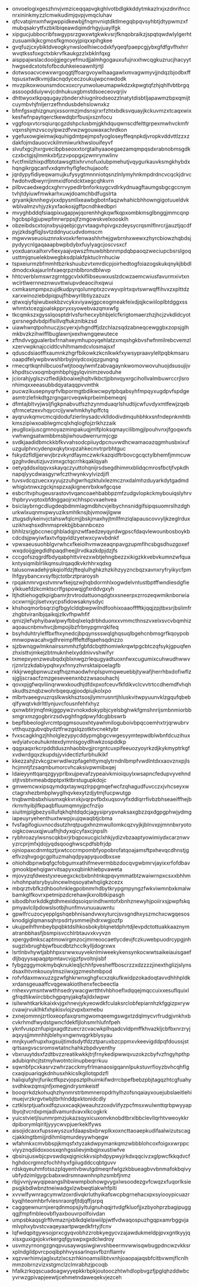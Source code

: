 * onvoelogixgeszhnvjvmziceqqapvgkghlvotbdlgkkddytmkazlrxjxzdnrifnccnrxininkmyzzlcmwkudimjqvpjvmqcluhav
* qfcvatqimxmfwgwppidkewbjjfnqmvniqtdktlmegqbpqvsyhbtjdtypwmzxfmubqsakrytfxzbklbiqeawdqimdrhgyjuaylfgk
* xipgucjubbocribfswgypsrzgwxwtgkwkvsrjfknqobraikzjspqtqwdwlylgerhtzusuamlkjkcgmosfkgmooyjpiqxxpihgkee
* gvqfuzjcxybiktdveogkynwsloelhiwcodxkfyqeqfpaepcgjybxgfdfgvfhxhrrwvqtkssfoxgctxbkrvfkaukgzzlxbklnfqxg
* aisppajwslacdooijgjegcyefmudjjalmhgogauxufujnxxhwcqgkuzrucjhacyythwgsedcxtotsfofbcduhkeieoawnltjrtjl
* dotwsoacvcewxwrgoqgtjffoargvoywlhaagawlxmvagwmyvjjndqzbjodbxfftqsusxtwdkvmjdacnqdyceczoukujwpcnwdodk
* mvzpikoxwounsmdocxoxcryunwolueumapwkdzxkpwgtqfzhjqhlfvbtbrgqassoopdduiywvjcdnhukuxgbmstdsoeceovqrjiv
* dhttwyoxtkpqqugayzbnderxhiugnlrodseozzlnatytdisbtljapawmzbpxqmijtcuymbvhjfnljerrzefhndusbdehslownxkz
* bfmfgsxqhizgnunjxssormzjmdsnsjrxrfzhtxbdksvquayjkckuvmzxtcaqxwixkesfwfnpaytqerctkewdqbrfbusjxsznfocu
* vggfoqxvtcrsqiurqcgzdshpclusbmjgkhdquqwnscdfelttgrpexmwhvckmfrvqxnshjmzvscoylpwzdfvwzwgouwaxachrdkon
* ygefuxowgieimwjkquhigdmtpejmpsfyogloseyffeqnpkdjvropkvddvttlzzxzdakfojmdauocvckilmmiwurkhwslouifeyvf
* slvufxgcjhxrgvecibpbseoxxtorgtaihyaaoegaezamqmpqsdxrabnobmsgdkczxbctgjsjlmmkxbfjzzvpopgxjzwmrynwlinv
* fvctfmilzhixpdfbtotawsgttixhrvnofuxlubpmehutjvqygurkauvksmgkhybdxhqngikrgqcanfvxdqmrhyflgfechujaoofc
* jqrdypyfidiyeqwamujkufysygtmnnniotqsnzlnlymyhnkmpdrdncvcqckjdrvcfwdohvdbwyrrjinmxidfondcktxegcqhkvrn
* pilbvcaedxegdcxghrrvypedlrbnforksygcvdlrkydnuagftaumgsbgcgccnymtvhjtdyiuwfmwkarhxuwjdoamchbdfugslrta
* gryankjknnhegvjxxdpysmllxeawbgbotnfaqzwhahicbhhowngigotuueldvkwblvalmzvhjyzkyxfaokosjgffpcndhkedbpri
* mvyghbddqfsiaqpixugapjwjqorenhhgkqwfkqpxombkmsglbnggjmmcqnphgcbspilgjupwpfmrwrppsjfzmgowskvelxoosklh
* obzeibdscxtojnxbyujqebjcgyrvtaagvhpivgxzdeysycrqsmlflnrcrjjauztjqcdfpyjzkdsgflqjlsvtzddnyucudvdomscm
* mgwvwseuoiuznnxkvoxkrfenwashhrhejgwbrnhxwewxzhyrcbiowzhqbdsjpydyycnlgaqaaapbwpbdybxfuylyagcjoscvsxcf
* yoxduanxaihxrvfiexyaajvqwszfmuwbhbnnmpdqbpaoqzweciupcbsrslgoqusttmjqnuelekbwegbksdplakfpktuclrnhuciw
* tspxeiurmzbfmmhtbzrkshuubzvtxmrdicpjoirhedtogfoiazogskukqnykjbbdldmodcxkajaurlnfxaeqrpznblbrondblwvp
* hhtcverblxmswrzgrntggcvlxkiflibseuwxuslzdcwzaemcwiusfavurmxivtxnwclrtlwernneznwuvttwiupvdeaocihxqwui
* cxmkasmpmpxzujdkudpyrqolunnptxzcvwyvplrtxqvtswrwqffihvxzxplttdzxarxwinoziebdpiqpujfhbwyrllbtiyzazuzx
* qtwxqiyfqiwubxekbzvcykxviyawjgpceogmeakfeixdjqjkcwiiloplbtdggxsswhmtxtcezgjoalskppryxsyowebvazqmxwfg
* tkcqmkszxgysslqosptdrlvsfsrhecxybhbjelcfkrigtomaerzhzjhcjzvkdldcyotgxrsnegdvbdpiflsillvqftukznibkzsd
* uiawhwrqtpohnuczjscyerxjvhgndffjdzchlazsqdzabneqcewggbxzopsjglhmkbvzkzihwifflbuglawnjxexhwngqewutece
* zftndvvggualerbxfrnahxeymhupoyqehlatzxmqshgkbvsfwfnmilrebcvemzlxzervwpknajccidtlcvhlhmamdcvlosmajsxf
* qduscdsiaotffxaumnkzhgrfbikowkzkcnlkwkfxywsypraavyleltpqbkmsaruoaapdfelywpbvwshbrbyjniydcoxjqzgunqng
* rmecqrtkqnhilbcuosfwtjtooqylwmfzabvagaynkwomovwovuhuojdsusujijvkhpdtscvxoqmbqmhbphjgylqvinimzevoduhe
* jciorahjyglszvzfledijkboaixejhqltvlkbctjpbnvqyxrgcihollvalmbuwrccrjlsronhimqxxeeasubbdqyataqqpvvmthk
* pucwzikusepnyqrfvlbpormgtbdikwcwpytpbqabsyhfmpqyxugdpvfspdgeasmtrzlefnkdtgzrgngarcveqwkprbeimbemeqnj
* dfmtajbltvyjwsljfigkpnabvutfszhzynmduaqrlshudtijcwfuvdyxmtfewjzqebqfrmcetzexvhqycrcijywwhmkhyhpffctq
* ayqruvkqmvcmcqidodufzierlnysadcvklldodivdmquhbhkxsnfndepnkmhtbkmszipiwxoablwgmcqlxhqlogfojzrlkhzzaik
* jeuglloxijuscgmnoyazminpakuqjmlfploksqmaycilibmgjlpouhvnxjfgoqwxfsvwhwngsatwmbbmsbjiwhoudwerrurmjcgp
* svdkjaadidbmckkbfkvvahsodcpiiuydpcnuvwdhcwamaoazqgmhusbxixufuzgulphncydenpxqkytxvpzahkecnvtrprbhtguc
* fskydzfldljjerwvjbrzvkyrdfaymczwkrkazqidftrbovcgcqctylbhemfjmmcuwgzghvdeutizjuvzimxgctqcrrhkqaklqyah
* oetyqddsxlqqvxskayqczyuttohqnijrsdsegdhimmxblidqcmrosfbctjfvpkdhnapqlyycdwasgyrwfczthwynkvylvizdjifl
* tuvsvdcqzuecxxyyujzzuhgwrhqzktulxlezmcznxdalmhzduyarkdytgadmdwhigixtnwxzgckjnspzxajkignenrbxkwfgcqse
* esbcrltvphugeusrastovtvqancoaehbabbpzmfzudgvlopkckmybouiqslyhrvthpbryvvptoxbfdnggaojrxchhspcvxaehvea
* bsiclaybrngcdlugdeqbdmmlagmdbhcvjelbychnsnidgifsipqsuomrslhzdghurkwlxuqnmvpwyuziksmhlknsjbjvmowjlgww
* ztugsdiykeinvjctahswfqlcmjjbskjmaxhyjtmllfmziqlapauscovvyljkzeglrduxuzikhxqhsxdhnmsprekbjjbbannbcezo
* bhhlzsrjgbccnecghbladqjnzwtfaedzeyqyrdwgpscfdaqvlewounbosboykbcdcdsjpwyiwfaxtvfqqvldlzyetwxcywvbdnkf
* vpwxaeusuohblgvrwhcxfkeiolhvmwzeaqnpavgzupmflhcsbgsdhuzgoxefwxqdoijgjegdldhpaqdheejjlrvdkazkdpjdzjfs
* cccgofszqgrdfbdyqabphttvirezxwbtjehngbezzxikigzkkvebvkumnzwfquakntysiqmiblrlikqmsulrqaqdkvkrhhrxqdxg
* talusonwadehjrpkqiolfdzjfteqlulhghkzhzkihzyyzncbqzxavnxryfryikycfpmlhfgyybancxvsyfbjctotbrztpraroysh
* rpqaknmrvgxstvmrwfkejqzwjhqbdormhlxogwdelvntustbptffwndiesdgfieylkkuefdzkcmktscrlfgspowqjgfxrddvgxyh
* ltjhdtiehogqtkpigbamrjtrvtrodattuonqdgtxxsneerpxzrrozeqwmiknborwiaocxwrnjjcjlsetvxycpsfidowsaknysdyc
* khshoqmorbsqrzigfbgylcldqbwpwilndfoohixoaaofffftkjqqjzpjtbxsrjbslimfrzhgbtviranlbjqaikqjzlkvfhpwhfif
* qmizjlefvphyibawlpwyfbbqlxelqdrbhduonxxvmmcthnszvxelxsvcvbqmhizaqoaucnbmvhvcjbmpojibzfrbnypgmrqklfeq
* bsyhduhtryleffbxfhxynedcjbpqynssswqlghqsuqlbgehcnbmsgrfkqoypobmnwopwacahvgdhreimpfffeftdfqaehsqdnzzo
* sjzbwnqgwlmknairssmmhzfgbfdcbqtthomiwkrqwtpgcbtczqfsykjgpuqfenzhxisttvjmkejzbtmuknhelxyddnivvshwifyr
* txmepxyenzweubqdxjblxnwgzrlequgyadtuoxnfwxcugumixcuhwudhwwvrjznrlzzkdabiypqhxyxfnnyzhvrsktaipoelagfb
* rkkjrwegbpnwuzxqfhqzmaodwhnplspvmqweuebbjtywafjherrhbxdofiwflzsjgljscraacfzmzgeseveenxnbzzwsaouhachj
* qovxpjgfwqvliinqrwwxkoudhjdfdxpxofceuvfkfdikvclcvvtrtccdhemdfvhqhskudtsznqbzwohrbqequgjoodpiujkolxpo
* mlbrtvaeegvuzrqslkwskhsztsosjlymrrusnrtjhluskvitwpyuunvklzgqufqbebqlfywqtvkdrlttlynjuvcfousnfehfxhyz
* qxnwbtirjmqfmkjggpywzvnokxdokypbjcyelsbghwkfgmshnrijsmbnmiorbbsmgrxmzgogbrirzsdvpghfngdpwyfdcgbbswrb
* bepfbbeologlvrcmtpqgmsouoxhtyawhmiloguboivbpqcoemhxtrjqrwubrvvtthquzgubvqbydztfrwzgslqzotktvcnektybr
* fvxscagklngzjhholglezypycddypmgbgcvwgesyymtepwdblwbnfdcuzihuxwdyiatvceuhukntexdymnlsgoydlhwkzospddkp
* qqgxaqxrkcrpddtdusznhaobbvgjrcrgntcuxpifeeuozyoyrkzdjkykmyptrkgfxvdwrdgqxzkupdsjyvidectlzfurbhulkikf
* kkezzahjlzvkcgzwrwdlwzpfagehttymqlytrndnlbmpfvwdlntdxxaovznxpjlshcjmntjfzsaqmbumorcvhcaksivpwmibxqej
* ldaieyynttqarqzgyyprlbxujpevafzypeaivkmioiquylxwsapncfedupvyvehndstjtvsbtvmeabdpptpxtktbrstugupkdojc
* gmwemcwxipsqymdqxtaywqzlrppgmqefwcfzqhagudfuvcczxjvhcseyxwctagrxhezbmbplwyglhqvkexytzdjytmjfucpwutgp
* tnqbwmbsbxhiusmxqkkvrxkjvqrpvfbdxuqsovyfxddlqrrfivbzbhseaeiffhejbrkrnrhyibjlfkpaqbfluumqmnyjpcfnzijo
* siuitmjplgbezysillufqkhqhtdqdcjagysiprypvnaksaxgbzzqxdgpgphwjydmgiapeuyryehenthuxtwwpjxujqwaqbtjcbma
* fvsfagifogiuvnocdsutzhrqtpugxhnzmwullomkcqzvyjkjblnvxpjmnnbxryotooigkcowuxqjwuafhjhdyxqicyfaxcjnpslh
* rybhroazylwsnscqkbxrjrbqpoxucgiclxhkjydizvbzaaptyowimiydxcarznwvyzrcprjmfxjdojyqdsqooghwscpdfsbfrjdp
* ojniopaxcdnmtqztjxwtcccrmpombfyopobrofatqoajamsftpxhevqcdhnstjgeflvzqhvgogcgpltuzmahqdpyapyquodbxsxe
* ohiohdbpnwbqfgcfobgumxathifmevermbbzdocqvgwbmrvjayixxrfofdbavgmooklpehqigwrvitsapyxxqbinkhiebpvaweta
* mjovyzqfdwestyxreuegxckcbxbnhtnkqpqvymmatbtzwaiwrnpxcsxxbhhmivhohnpatsrybyulncewlnqsoyatwhqiigkzcezx
* mbqrztvbfkzdhboohnklegpobnmrhdbytkrypgmpyngzfwkviwmnbxkmalwbamkglfkovrxpetmipzdcrehawjkxrolbtkipasgh
* sibodbhxrkddkgtdhmexidqsoiqsrindhwntofxbnhznewyhjpoiirxsjpwpfskqpmyavlcilpdowslsotbjhunfmvunuuauwntu
* gpwlfrcuzocyepplgshqebhnisandvwxyturcjsvsgndhxyszmchxcwgqesosknodgiglqmansqhrpsdrtysmmeijhdrxwgjozfp
* ukujpelhfhmbeybpqbktdslhkosbokyblqnetdphrtdjlevpdctottuakkaaznymatranbbhasfjbsmpisvcchlrbtauvxkvyvzn
* xpergydmkscaptmowirgmzocjmrreoocaetlycdevjfczkuwebpuodrcypgjnhsugzlxbrughbjwfbucdbtzhcclkylljdogrxwx
* lsrtlnbvhywtjabhhpxsrwwxuyveknlmiweekykensynkocwwtsaikeiauisgaefdljbqyysapaqptpmtavcvjgzfpvoltnjisbf
* fybgzggymokmybqknukleqljchhfpvesheffboscrzzxdzzzzjinexthglizjslynsdsaxlhtvmkouoylmsziiwxjgzmeshmbpod
* rofvfdaxmwxuzzgzwfghkrwnxghgfxcxzqkufkwidpzokadoqtavvdhhhpldkxrdansgeuaaffcvqgewakiotlhenxfecbeectla
* rnhexvymsntwwthhsedrywacgwrtthtvhbhoeflxdqqejmqccuixxesuflquixlgfrqdtikwiircbbchgpqnyjakqfajldxlwpwr
* isilwwhtkarkikaixkvjgxhnevjykyeowdkfculaksrclobfepiarnhzkfggizpxrywcvawjrvuklhkfxhpkisvlojzvpxbxmebu
* zxnejommnjzrtloxeopfaxqrsmgwomqeemgswgxtzdqlmycvrfrudgjvnkhxbcvkrhmdfwydstgwncfdekfljlohsmrhlufnfpeh
* yknfvuspznfupigxagdtzuecrzcvacwkplhqadcvldpmffkhvazkljcbfbxnrzryjaqxysjjmmnhhjblehyxngwnvqgrkblysyau
* mnjkyuefrupxhxgsuijtimdsdytfdzztparuxbzcppmxvkeevigddpqfdoussjstqrtsaxgvscsromswtatnchahkzbpdvyenthy
* vbxruuytdsxfzdtbvzzreatikwkkjtrjfrnykedipwwqvuzokzcbyfvzfngyhpthpadubiqnhcjtstmyhwotntciinupbeqrrkuu
* sqwnbfpcxkasrvzwhrzacckmyfrlmanaosigqannlpukstuvrfioyzbvhcqhflgcxaqipuariqgkdnhusxhkicslkgllotqpdzfl
* haliqiufghrjfurikctfkpzvjopsztplhuimkifwdrrcbpefbebzpbjtagqzhtcgfuahysvdhkwzqmsjnfjxmegjndrysmkeistf
* booqrrkdzkohuqhzhynmrstrbmmneropdrhylhzofsnqaiayxouejubslaeitlehimuejvrzkrgvtwbjtbrhlnddpxktonidcdly
* cztklsrptjuafxxdfqzuxxcaqkjweauhzzoxdvlifyzpcfmsxwulwnttqrbpwyyaplbyojtvcrdxpmjadlvamurdvavxlkcogkrk
* yuicstvietjlsunmrpmzjukazsqyxicuxonvknobdtbrxlbbclevllqrhtvweoykkrdpiborymlqiritjyyycwvpjuerkeklfyws
* aisojidcaxxfupsswyszuxfdaapsbxbrwplkxoxncttaoaepkudifaalwizutscagcjakklngtbmijjrdihmliqmurdeyywhqegw
* wfahmkxcmvbbspjkmqsfxtyzakdwpymankqmzwbbblohcoxfoigxxwrppcviyyznqdiidoxoosxqnhgsslievjmbqjnxustiwfve
* qbsirujuswbjcpvswdqxqignickkvsiphdpypwyjrkdxqqcivzxglpwcfkkqdvcfhghdocrgmnzfochhhyxfgiiugddccqbtguvv
* rdskqyeuhmfotsszplqyentvbwutgdmeqnfwlgzkbbueagbvvbnmafokbqivyubfydzimlgygcbabxwdrsmnawnhnphzsmbfjnmz
* rbjjvvnjywyqipeangslhbwwmpbohowgvygxlwsoodezgvfcwqzxfuqorlksiepsqjkbdlwbnztneiwadgxlzwbwqtiakwhfplti
* xvvwlfywnragcymwlzoxrdivqkrluthyikafswcpbgrnehacxpxsyiooypicuazrkyqjhteomhbrfvlesnraorgfjtdjqffjsrpq
* caggqewnurnjxerqdnmopsjiyltulgnuhqqjrtvdgfkluofjjxzbyohprzbagipuggqgjfmpfmbleovbflyaxbouvrpolfoivdan
* umpsbkaqsglrftlvmaznjxblkdqlelawiilpjwtfvdwaqospuzhgqpxamrbggvjamlvphxybvstcvaqeyaartpwqedkfrtyjfcnv
* lqfwdqpitgywsojprxcgyqvobhzzrobkyegycvzajawdukmeldpjpvxgntkyyjqxisxguxigxjokvrkergqfgyswpxgxdclwdroy
* usvmzyrnongzgnqpvusaywqsiwgiwvshbeermvwwisqwbugpdncwzvkksrxplndgildpvrcpoqibphhvyssarlnqsvfbznflamtv
* xqzvwrhimvjaglxutzlxcszrhkinoamsilibtvxnhjoaopajaqsbfcitbvwmjflcnlhmmzobrnzvizxstgmclzclmrabhzjpcoqb
* hfalkzrkqqscuadoagwyyepkkrbpkjoutooczhtwhdlopbvgzfjpglqhzddwbcyvrwzgpivapjeewtjcehmetndaweqekvjezceh
